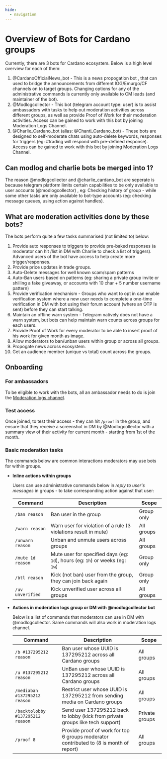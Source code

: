 ```yaml
---
hide:
  - navigation
---
```


# Overview of Bots for Cardano groups

Currently, there are 3 bots for Cardano ecosystem. Below is a high level overview for each of them:

  1. @CardanoOfficialNews_bot - This is a news propogation bot , that can used to bridge the announcements from different IOG/Emurgo/CF channels on to target groups. Changing options for any of the administrative commands is currently only available to CM leads (and maintainer of the bot).  
  2. @Modlogcollector - This bot (telegram account type: user) is to assist ambassadors with tasks to help out moderation activities across different groups, as well as provide Proof of Work for their moderation activities. Access can be gained to work with this bot by joining Moderation Logs Channel.  
  3. @Charlie_Cardano_bot (alias: @Chanti_Cardano_bot) - These bots are designed to self-moderate chats using auto-delete keywords, responses for triggers (eg: #trading will respond with pre-defined response). Access can be gained to work with this bot by joining Moderation Logs Channel.  

## Can modlog and charlie bots be merged into 1?

The reason @modlogcollector and @charlie_cardano_bot are seperate is because telegram platform limits certain capabilities to be only available to user accounts (@modlogcollector) , eg: Checking history of group - while some other tasks are only available to bot-type accounts (eg: checking message queues, using action against handles).

## What are moderation activities done by these bots?

The bots perform quite a few tasks summarised (not limited to) below:

  1. Provide auto responses to triggers to provide pre-baked responses (a moderator can hit /list in DM with Charlie to check a list of triggers). Advanced users of the bot have access to help create more trigger/responses.
  2. Provide price updates in trade groups.
  3. Auto-Delete messages for well known scam/spam patterns
  4. Auto-Ban users based on patterns (eg: sharing a private group invite or shilling a fake giveaway, or accounts with 10 char + 5 number username pattern)
  5. Provide verification mechanism - Groups who want to opt in can enable verification system where a new user needs to complete a one-time verification in DM with bot using their forum account (where an OTP is sent) before they can start talking.
  6. Maintain an offline warn system - Telegram natively does not have a warn system, but bots can help maintain warn counts across groups for each users.
  7. Provide Proof of Work for every moderator to be able to insert proof of his work for given month as image.
  8. Allow moderators to ban/unban users within group or across all groups.
  9. Propogate news across ecosystem.
  10. Get an audience member (unique vs total) count across the groups.

## Onboarding

### For ambassadors

To be eligible to work with the bots, all an ambassador needs to do is join the [Moderation logs channel](https://t.me/joinchat/R8-HXiGqAV37gO_P).

### Test access

Once joined, to test their access - they can hit `/proof` in the group, and ensure that they receive a screenshot in DM by @Modlogcollector with a summary view of their activity for current month - starting from 1st of the month.

### Basic moderation tasks

The commands below are common interactions moderators may use bots for within groups.

- **Inline actions within groups**

    Users can use administrative commands below in *reply to user's messages* in groups - to take corresponding action against that user:

    | Command             | Description                                                                    | Scope      |
    |---------------------|--------------------------------------------------------------------------------|------------|
    |`/ban reason`        | Ban user in the group                                                          | Group only |
    |`/warn reason`       | Warn user for violation of a rule (3 violations result in mute)                | All groups |
    |`/unwarn reason`     | Unban and unmute users across groups                                           | All groups |
    |`/mute 1d reason`    | Mute user for specified days (eg: `1d`), hours (eg: `1h`) or weeks (eg: `1w`)  | Group only |
    |`/btl reason`        | Kick (not ban) user from the group, they can join back again                   | Group only |
    |`/uv unverified`     | Kick unverified user across all groups                                         | All groups |

- **Actions in moderation logs group or DM with @modlogcollector bot**

    Below is a list of commands that moderators can use in DM with @modlogcollector. Same commands will also work in moderation logs channel.

    | Command               | Description                                                                    | Scope      |
    |-----------------------|--------------------------------------------------------------------------------|------------|
    |`/b #137295212 reason` | Ban user whose UUID is 137295212 across all Cardano groups                     | All groups |
    |`/u #137295212 reason` | UnBan user whose UUID is 137295212 across all Cardano groups                   | All groups |
    |`/mediaban #137295212 reason`| Restrict user whose UUID is 137295212 from sending media on Cardano groups| All groups |
    |`/backtolobby #137295212 reason`| Send user 137295212 back to lobby (kick from private groups like tech support)| Private groups |
    |`/proof 8`| Provide proof of work for top 6 groups moderator contributed to (8 is month of report)      | All groups |

